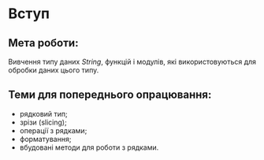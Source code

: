 # Вступ
## Мета роботи:  
Вивчення типу даних *String*, функцій і модулів, які використовуються для обробки даних цього типу.

## Теми для попереднього опрацювання:
- рядковий тип;
- зрізи (slicing);
- операції з рядками;
- форматування;
- вбудовані методи для роботи з рядками.